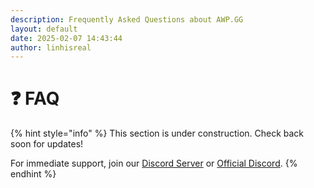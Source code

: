```yaml
---
description: Frequently Asked Questions about AWP.GG
layout: default
date: 2025-02-07 14:43:44
author: linhisreal
---
```


# ❓ FAQ

{% hint style="info" %}
This section is under construction. Check back soon for updates!

For immediate support, join our [Discord Server](https://discord.gg/buyawp) or [Official Discord](https://discord.gg/awpgg).
{% endhint %}
